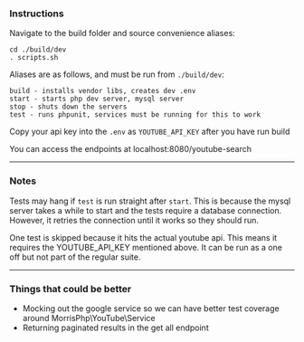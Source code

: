 
### Instructions


Navigate to the build folder and source convenience aliases:

```
cd ./build/dev
. scripts.sh
```

Aliases are as follows, and must be run from `./build/dev`:

```
build - installs vendor libs, creates dev .env
start - starts php dev server, mysql server
stop - shuts down the servers
test - runs phpunit, services must be running for this to work
```

Copy your api key into the `.env` as `YOUTUBE_API_KEY` after you have run build

You can access the endpoints at localhost:8080/youtube-search

---

### Notes

Tests may hang if `test` is run straight after `start`. This is because the mysql server takes a while to start and the tests require a database connection. However, it retries the connection until it works so they should run.

One test is skipped because it hits the actual youtube api. This means it requires the YOUTUBE_API_KEY mentioned above. It can be run as a one off but not part of the regular suite.


---

### Things that could be better

- Mocking out the google service so we can have better test coverage around MorrisPhp\YouTube\Service
- Returning paginated results in the get all endpoint
